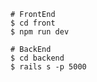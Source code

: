 ```shell
# FrontEnd
$ cd front
$ npm run dev
```

```shell
# BackEnd
$ cd backend
$ rails s -p 5000
```
